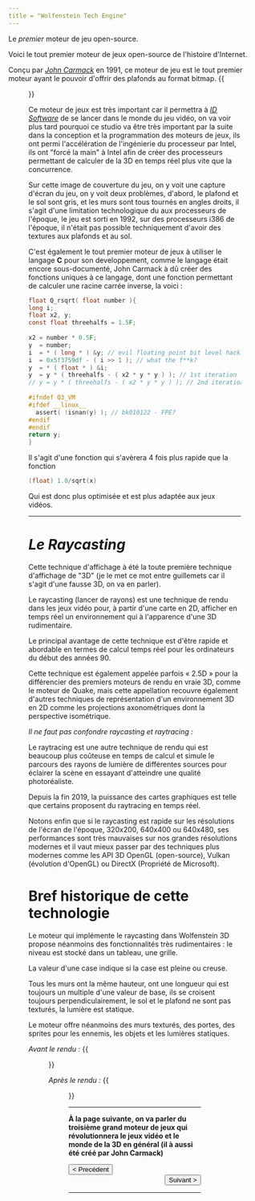 ```yaml
---
title = "Wolfenstein Tech Engine"
---
```

Le _premier_ moteur de jeu open-source.

Voici le tout premier moteur de jeux open-source de l'histoire d'Internet.

Conçu par [_John Carmack_](https://en.wikipedia.org/wiki/John_Carmack) en 1991, ce moteur de jeu est le tout premier moteur ayant le pouvoir d'offrir des plafonds au format bitmap.
{{<figure src="https://vhascoet-pro.github.io/portfolio-bts.github.io/pics/Wolf_Engine.webp" alt="Wolfenstein 3D COVER" position="center" style="border-radius: 8px;" caption="Démonstration du moteur de John Carmack" captionPosition="right" captionStyle="color: black;" >}}

Ce moteur de jeux est très important car il permettra à [_ID Software_](https://en.wikipedia.org/wiki/Id_Software) de se lancer dans le monde du jeu vidéo, on va voir plus tard pourquoi ce studio va être très important par la suite dans la conception et la programmation des moteurs de jeux, ils ont permi l'accélération de l'ingénierie du processeur par Intel, ils ont "forcé la main" à Intel afin de créer des processeurs permettant de calculer de la 3D en temps réel plus vite que la concurrence.


Sur cette image de couverture du jeu, on y voit une capture d'écran du jeu, on y voit deux problèmes, d'abord, le plafond et le sol sont gris, et les murs sont tous tournés en angles droits, il s'agit d'une limitation technologique du aux processeurs de l'époque, le jeu est sorti en 1992, sur des processeurs i386 de l'époque, il n'était pas possible techniquement d'avoir des textures aux plafonds et au sol.

C'est également le tout premier moteur de jeux à utiliser le langage **C** pour son developpement, comme le langage était encore sous-documenté, John Carmack à dû créer des fonctions uniques à ce langage, dont une fonction permettant de calculer une racine carrée inverse, la voici :

```c
float Q_rsqrt( float number ){
long i;
float x2, y;
const float threehalfs = 1.5F;
    
x2 = number * 0.5F;
y  = number;
i  = * ( long * ) &y; // evil floating point bit level hacking
i  = 0x5f3759df - ( i >> 1 ); // what the f**k?
y  = * ( float * ) &i;
y  = y * ( threehalfs - ( x2 * y * y ) ); // 1st iteration
// y = y * ( threehalfs - ( x2 * y * y ) ); // 2nd iteration, this can be removed
    
#ifndef Q3_VM
#ifdef __linux__
  assert( !isnan(y) ); // bk010122 - FPE?
#endif
#endif
return y;
}
```


Il s'agit d'une fonction qui s'avèrera 4 fois plus rapide que la fonction

```c
(float) 1.0/sqrt(x)
```

Qui est donc plus optimisée et est plus adaptée aux jeux vidéos.
***
# _Le Raycasting_
Cette technique d'affichage à été la toute première technique d'affichage de "3D" (je le met ce mot entre guillemets car il s'agit d'une fausse 3D, on va en parler).

Le raycasting (lancer de rayons) est une technique de rendu dans les jeux vidéo pour, à partir d'une carte en 2D, afficher en temps réel un environnement qui à l'apparence d'une 3D rudimentaire.

Le principal avantage de cette technique est d'être rapide et abordable en termes de calcul temps réel pour les ordinateurs du début des années 90.

Cette technique est également appelée parfois « 2.5D » pour la différencier des premiers moteurs de rendu en vraie 3D, comme le moteur de Quake, mais cette appellation recouvre également d'autres techniques de représentation d'un environnement 3D en 2D comme les projections axonométriques dont la perspective isométrique.

_Il ne faut pas confondre raycasting et raytracing :_

Le raytracing est une autre technique de rendu qui est beaucoup plus coûteuse en temps de calcul et simule le parcours des rayons de lumière de différentes sources pour éclairer la scène en essayant d'atteindre une qualité photoréaliste.

Depuis la fin 2019, la puissance des cartes graphiques est telle que certains proposent du raytracing en temps réel.

Notons enfin que si le raycasting est rapide sur les résolutions de l'écran de l'époque, 320x200, 640x400 ou 640x480, ses performances sont très mauvaises sur nos grandes résolutions modernes et il vaut mieux passer par des techniques plus modernes comme les API 3D OpenGL (open-source), Vulkan (évolution d'OpenGL) ou DirectX (Propriété de Microsoft).

# Bref historique de cette technologie
Le moteur qui implémente le raycasting dans Wolfenstein 3D propose néanmoins des fonctionnalités très rudimentaires : le niveau est stocké dans un tableau, une grille.

La valeur d'une case indique si la case est pleine ou creuse.

Tous les murs ont la même hauteur, ont une longueur qui est toujours un multiple d'une valeur de base, ils se croisent toujours perpendiculairement, le sol et le plafond ne sont pas texturés, la lumière est statique.

Le moteur offre néanmoins des murs texturés, des portes, des sprites pour les ennemis, les objets et les lumières statiques.

_Avant le rendu :_
{{<figure src="https://vhascoet-pro.github.io/portfolio-bts.github.io/pics/WOLF3D_MAP.webp" alt="map_ed" position="center" style="border-radius: 8px;" caption="Exemple d'une carte dans l'éditeur de Wolfenstein 3D" captionPosition="right" captionStyle="color: black;" >}}

_Après le rendu :_
{{<figure src="https://vhascoet-pro.github.io/portfolio-bts.github.io/pics/wolf3d_screenshot.webp" alt="Ingame_scr" position="center" style="border-radius: 8px;" caption="Capture d'écran in-game de Wolfenstein 3D" captionPosition="right" captionStyle="color: black;" >}}
***

**À la page suivante, on va parler du troisième grand moteur de jeux qui révolutionnera le jeux vidéo et le monde de la 3D en général (il à aussi été créé par John Carmack)**

<div align="left"><button onclick="window.location.href='https://vhascoet-pro.github.io/portfolio-bts.github.io/veille/veille';">< Precédent</button>
<div align="right"><button onclick="window.location.href='https://vhascoet-pro.github.io/portfolio-bts.github.io/veille/veille_p3';">Suivant ></button>

***